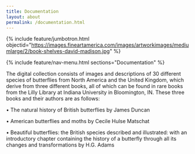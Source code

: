 ```yaml
---
title: Documentation
layout: about
permalink: /documentation.html
---
```

{% include feature/jumbotron.html objectid="https://images.fineartamerica.com/images/artworkimages/mediumlarge/2/book-shelves-david-madison.jpg" %}

{% include feature/nav-menu.html sections="Documentation" %}

The digital collection consists of images and descriptions of 30 different species of butterflies from North America and the United Kingdom, which derive from three different books, all of which can be found in rare books from the Lilly Library at Indiana University in Bloomington, IN. These three books and their authors are as follows:

•	The natural history of British butterflies by James Duncan

•	American butterflies and moths by Cecile Hulse Matschat

•	Beautiful butterflies: the British species described and illustrated: with an introductory chapter containing the history of a butterfly through all its changes and transformations by H.G. Adams
